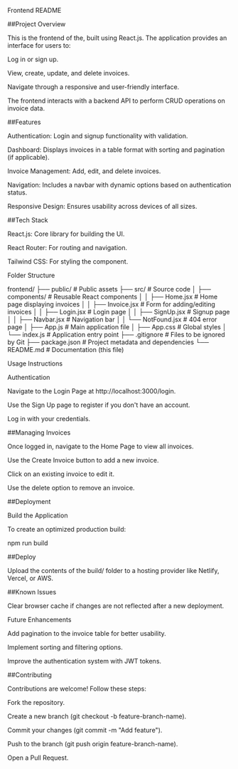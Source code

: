 Frontend README

##Project Overview

This is the frontend of the, built using React.js. The application provides an interface for users to:

Log in or sign up.

View, create, update, and delete invoices.

Navigate through a responsive and user-friendly interface.

The frontend interacts with a backend API to perform CRUD operations on invoice data.

##Features

Authentication: Login and signup functionality with validation.

Dashboard: Displays invoices in a table format with sorting and pagination (if applicable).

Invoice Management: Add, edit, and delete invoices.

Navigation: Includes a navbar with dynamic options based on authentication status.

Responsive Design: Ensures usability across devices of all sizes.

##Tech Stack

React.js: Core library for building the UI.

React Router: For routing and navigation.

Tailwind CSS: For styling the component.

Folder Structure

frontend/
├── public/ # Public assets
├── src/ # Source code
│ ├── components/ # Reusable React components
│ │ ├── Home.jsx # Home page displaying invoices
│ │ ├── Invoice.jsx # Form for adding/editing invoices
│ │ ├── Login.jsx # Login page
│ │ ├── SignUp.jsx # Signup page
│ │ ├── Navbar.jsx # Navigation bar
│ │ └── NotFound.jsx # 404 error page
│ ├── App.js # Main application file
│ ├── App.css # Global styles
│ └── index.js # Application entry point
├── .gitignore # Files to be ignored by Git
├── package.json # Project metadata and dependencies
└── README.md # Documentation (this file)

Usage Instructions

Authentication

Navigate to the Login Page at http://localhost:3000/login.

Use the Sign Up page to register if you don't have an account.

Log in with your credentials.

##Managing Invoices

Once logged in, navigate to the Home Page to view all invoices.

Use the Create Invoice button to add a new invoice.

Click on an existing invoice to edit it.

Use the delete option to remove an invoice.

##Deployment

Build the Application

To create an optimized production build:

npm run build

##Deploy

Upload the contents of the build/ folder to a hosting provider like Netlify, Vercel, or AWS.

##Known Issues

Clear browser cache if changes are not reflected after a new deployment.

Future Enhancements

Add pagination to the invoice table for better usability.

Implement sorting and filtering options.

Improve the authentication system with JWT tokens.

##Contributing

Contributions are welcome! Follow these steps:

Fork the repository.

Create a new branch (git checkout -b feature-branch-name).

Commit your changes (git commit -m "Add feature").

Push to the branch (git push origin feature-branch-name).

Open a Pull Request.
